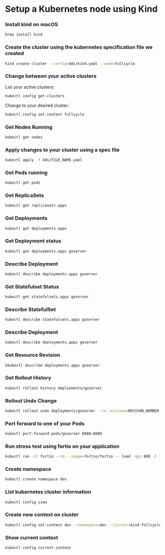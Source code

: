 # Setup a Kubernetes node using Kind

### Install kind on macOS
```sh
brew install kind
```

### Create the cluster using the kubernetes specification file we created
```sh
kind create cluster --config=k8s/kind.yaml --name=fullcycle
```

### Change between your active clusters
List your active clusters:
```sh
kubectl config get-clusters
```

Change to your desired cluster:
```sh
kubectl config set-context fullcycle
```

### Get Nodes Running
```sh
kubectl get nodes
```

### Apply changes to your cluster using a spec file
```sh
kubectl apply -f k8s/FILE_NAME.yaml
```

### Get Pods running
```sh
kubectl get pods
```

### Get ReplicaSets
```sh
kubectl get replicasets.apps
```

### Get Deployments
```sh
kubectl get deployments.apps
```

### Get Deployment status
```sh
kubectl get deployments.apps goserver
```

### Describe Deployment
```sh
kubectl describe deployments.apps goserver
```

### Get Statefulset Status
```sh
kubectl get statefulsets.apps goserver
```

### Describe StatefulSet
```sh
kubectl describe statefulsets.apps goserver
```

### Describe Deployment
```sh
kubectl describe deployments.apps goserver
```

### Get Resource Revision
```sh
kkubectl describe deployments.apps goserver
```

### Get Rollout History
```sh
kubectl rollout history deployments/goserver
```

### Rollout Undo Change
```sh
kubectl rollout undo deployments/goserver --to_revision=REVISON_NUMBER
```

### Port forward to one of your Pods
```sh
kubectl port-forward pods/goserver 8080:8080
```

### Run stress test using fortio on your application
```sh
kubectl run -it fortio --rm --image=fortio/fortio -- load -qps 800 -t 120s -c 70 "http://goserver-service:8000/healthz"
```

### Create namespace
```sh
kubectl create namespace dev
```

### List kubernetes cluster information

```sh
kubectl config view
```

### Create new context on cluster
```sh
kubectl config set-context dev --namespace=dev --cluster=kind-fullcycle --user=kind-fullcycle
```

### Show current context
```sh
kubectl config current-context
```